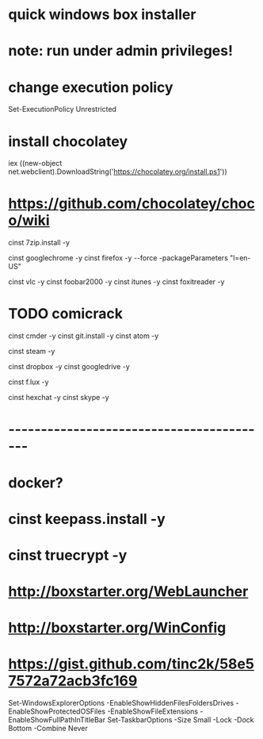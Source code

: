 # quick windows box installer
# note: run under admin privileges!

# change execution policy
Set-ExecutionPolicy Unrestricted

# install chocolatey
iex ((new-object net.webclient).DownloadString('https://chocolatey.org/install.ps1'))


# https://github.com/chocolatey/choco/wiki
cinst 7zip.install -y

cinst googlechrome -y
cinst firefox -y --force -packageParameters "l=en-US"

cinst vlc -y
cinst foobar2000 -y
cinst itunes -y
cinst foxitreader -y
# TODO comicrack

cinst cmder -y
cinst git.install -y
cinst atom -y

cinst steam -y

cinst dropbox -y
cinst googledrive -y

cinst f.lux -y

cinst hexchat -y
cinst skype -y

# -----------------------------------------

# docker?

# cinst keepass.install -y
# cinst truecrypt -y



# http://boxstarter.org/WebLauncher
# http://boxstarter.org/WinConfig
# https://gist.github.com/tinc2k/58e57572a72acb3fc169
Set-WindowsExplorerOptions -EnableShowHiddenFilesFoldersDrives -EnableShowProtectedOSFiles -EnableShowFileExtensions -EnableShowFullPathInTitleBar
Set-TaskbarOptions -Size Small -Lock -Dock Bottom -Combine Never
